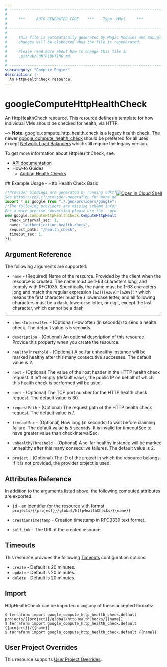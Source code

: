 ```yaml
---
# ----------------------------------------------------------------------------
#
#     ***     AUTO GENERATED CODE    ***    Type: MMv1     ***
#
# ----------------------------------------------------------------------------
#
#     This file is automatically generated by Magic Modules and manual
#     changes will be clobbered when the file is regenerated.
#
#     Please read more about how to change this file in
#     .github/CONTRIBUTING.md.
#
# ----------------------------------------------------------------------------
subcategory: "Compute Engine"
description: |-
  An HttpHealthCheck resource.
---
```


# googleComputeHttpHealthCheck

An HttpHealthCheck resource. This resource defines a template for how
individual VMs should be checked for health, via HTTP.

\~> **Note:** google\_compute\_http\_health\_check is a legacy health check.
The newer [google\_compute\_health\_check](/docs/providers/google/r/compute_health_check.html)
should be preferred for all uses except
[Network Load Balancers](https://cloud.google.com/compute/docs/load-balancing/network/)
which still require the legacy version.

To get more information about HttpHealthCheck, see:

* [API documentation](https://cloud.google.com/compute/docs/reference/v1/httpHealthChecks)
* How-to Guides
  * [Adding Health Checks](https://cloud.google.com/compute/docs/load-balancing/health-checks#legacy_health_checks)

<div class = "oics-button" style="float: right; margin: 0 0 -15px">
  <a href="https://console.cloud.google.com/cloudshell/open?cloudshell_git_repo=https%3A%2F%2Fgithub.com%2Fterraform-google-modules%2Fdocs-examples.git&cloudshell_working_dir=http_health_check_basic&cloudshell_image=gcr.io%2Fgraphite-cloud-shell-images%2Fterraform%3Alatest&open_in_editor=main.tf&cloudshell_print=.%2Fmotd&cloudshell_tutorial=.%2Ftutorial.md" target="_blank">
    <img alt="Open in Cloud Shell" src="//gstatic.com/cloudssh/images/open-btn.svg" style="max-height: 44px; margin: 32px auto; max-width: 100%;">
  </a>
</div>
## Example Usage - Http Health Check Basic

```typescript
/*Provider bindings are generated by running cdktf get.
See https://cdk.tf/provider-generation for more details.*/
import * as google from "./.gen/providers/google";
/*The following providers are missing schema information and might need manual adjustments to synthesize correctly: google.
For a more precise conversion please use the --provider flag in convert.*/
new google.computeHttpHealthCheck.ComputeHttpHealthCheck(this, "default", {
  check_interval_sec: 1,
  name: "authentication-health-check",
  request_path: "/health_check",
  timeout_sec: 1,
});

```

## Argument Reference

The following arguments are supported:

* `name` -
  (Required)
  Name of the resource. Provided by the client when the resource is
  created. The name must be 1-63 characters long, and comply with
  RFC1035.  Specifically, the name must be 1-63 characters long and
  match the regular expression `[aZ]([AZ09]*[aZ09])?` which means
  the first character must be a lowercase letter, and all following
  characters must be a dash, lowercase letter, or digit, except the
  last character, which cannot be a dash.

***

*   `checkIntervalSec` -
    (Optional)
    How often (in seconds) to send a health check. The default value is 5
    seconds.

*   `description` -
    (Optional)
    An optional description of this resource. Provide this property when
    you create the resource.

*   `healthyThreshold` -
    (Optional)
    A so-far unhealthy instance will be marked healthy after this many
    consecutive successes. The default value is 2.

*   `host` -
    (Optional)
    The value of the host header in the HTTP health check request. If
    left empty (default value), the public IP on behalf of which this
    health check is performed will be used.

*   `port` -
    (Optional)
    The TCP port number for the HTTP health check request.
    The default value is 80.

*   `requestPath` -
    (Optional)
    The request path of the HTTP health check request.
    The default value is /.

*   `timeoutSec` -
    (Optional)
    How long (in seconds) to wait before claiming failure.
    The default value is 5 seconds.  It is invalid for timeoutSec to have
    greater value than checkIntervalSec.

*   `unhealthyThreshold` -
    (Optional)
    A so-far healthy instance will be marked unhealthy after this many
    consecutive failures. The default value is 2.

*   `project` - (Optional) The ID of the project in which the resource belongs.
    If it is not provided, the provider project is used.

## Attributes Reference

In addition to the arguments listed above, the following computed attributes are exported:

*   `id` - an identifier for the resource with format `projects/{{project}}/global/httpHealthChecks/{{name}}`

*   `creationTimestamp` -
    Creation timestamp in RFC3339 text format.

*   `selfLink` - The URI of the created resource.

## Timeouts

This resource provides the following
[Timeouts](https://developer.hashicorp.com/terraform/plugin/sdkv2/resources/retries-and-customizable-timeouts) configuration options:

* `create` - Default is 20 minutes.
* `update` - Default is 20 minutes.
* `delete` - Default is 20 minutes.

## Import

HttpHealthCheck can be imported using any of these accepted formats:

```console
$ terraform import google_compute_http_health_check.default projects/{{project}}/global/httpHealthChecks/{{name}}
$ terraform import google_compute_http_health_check.default {{project}}/{{name}}
$ terraform import google_compute_http_health_check.default {{name}}
```

## User Project Overrides

This resource supports [User Project Overrides](https://registry.terraform.io/providers/hashicorp/google/latest/docs/guides/provider_reference#user_project_override).
